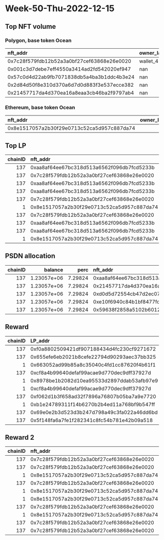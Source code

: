 # Week-50-Thu-2022-12-15 
## Top NFT volume
### Polygon, base token Ocean
| nft_addr                                   | owner_label   |   vol_amt |   vol_perc |
|:-------------------------------------------|:--------------|----------:|-----------:|
| 0x7c28f579fdb12b52a3a0bf27cef63868e26e0020 | wallet_4      |     70000 | 98.2925    |
| 0x001c3d7debe7eff4550a3414ad2fd542020ef947 | nan           |       999 |  1.40277   |
| 0x57c0d4d22ab9fb7071838db5a4ba3b1ddc4b3e24 | nan           |        69 |  0.0968883 |
| 0x2d84d50f8e310d370a6d7d0d883f3e537ecce382 | nan           |        49 |  0.0688048 |
| 0x21457717da4d370ea16a8eaa3cb46ba2f9797ab4 | nan           |        22 |  0.0308919 |

### Ethereum, base token Ocean
| nft_addr                                   |   owner_label |   vol_amt |   vol_perc |
|:-------------------------------------------|--------------:|----------:|-----------:|
| 0x8e1517057a2b30f29e0713c52ca5d957c887da74 |           nan |     40100 |        100 |

## Top LP
|   chainID | nft_addr                                   | LP_addr                                    |       allocation |   percent | LP_addr_label   |
|----------:|:-------------------------------------------|:-------------------------------------------|-----------------:|----------:|:----------------|
|       137 | 0xaa8af64ee67bc318d513a6562f096db7fcd5233b | 0x8475b523b5fa2db7b77eb5f14edabdefc2102698 |      1.20008e+06 |  0.975224 | psdn            |
|       137 | 0x7c28f579fdb12b52a3a0bf27cef63868e26e0020 | 0xf0a8802509421df907188434d4fc230cf9271672 | 536883           |  0.92     | wallet_1        |
|       137 | 0xaa8af64ee67bc318d513a6562f096db7fcd5233b | 0x663052ad99b85a8c35040c4fd1cc87620f4b61f1 | 288577           |  0.58     | wallet_3        |
|       137 | 0xaa8af64ee67bc318d513a6562f096db7fcd5233b | 0x8978be1b2082d10ea95533d2897ddab53afb97e9 | 190313           |  0.592    | wallet_5        |
|       137 | 0x7c28f579fdb12b52a3a0bf27cef63868e26e0020 | 0x655efe6eb2021b8cefe22794d90293aec37bb325 | 176982           |  0.92     | wallet_6        |
|         1 | 0x8e1517057a2b30f29e0713c52ca5d957c887da74 | 0x663052ad99b85a8c35040c4fd1cc87620f4b61f1 | 159215           |  0.32     | wallet_3        |
|       137 | 0x7c28f579fdb12b52a3a0bf27cef63868e26e0020 | 0xcf8a4b99640defaf99acae9d770dec9dff37927d | 153857           |  0.54     | wallet_2        |
|       137 | 0xaa8af64ee67bc318d513a6562f096db7fcd5233b | 0xce74a5886ea7a8a675d8fb5fc11a697a23fe1dc8 | 120559           |  0.88     | wallet_7        |
|       137 | 0xaa8af64ee67bc318d513a6562f096db7fcd5233b | 0xf062d1b3f658ad32f7896a76807b05ba7a9e7720 | 113946           |  0.464    | wallet_8        |
|         1 | 0x8e1517057a2b30f29e0713c52ca5d957c887da74 | 0x8978be1b2082d10ea95533d2897ddab53afb97e9 | 102872           |  0.32     | wallet_5        |

## PSDN allocation
|   chainID |     balance |    perc | nft_addr                                   |      allocation |   percent |
|----------:|------------:|--------:|:-------------------------------------------|----------------:|----------:|
|       137 | 1.23057e+06 | 7.29824 | 0xaa8af64ee67bc318d513a6562f096db7fcd5233b |     1.20008e+06 |  0.975224 |
|       137 | 1.23057e+06 | 7.29824 | 0x21457717da4d370ea16a8eaa3cb46ba2f9797ab4 | 15244.3         |  0.012388 |
|       137 | 1.23057e+06 | 7.29824 | 0xd0d5d72554cb47d2ec07e0e849c1b8fae6bb5f3a | 15244.3         |  0.012388 |
|       137 | 1.23057e+06 | 7.29824 | 0xe10f6940c84b1bf8477fda04335405841b66cec7 |     0           |  0        |
|       137 | 1.23057e+06 | 7.29824 | 0x59638f2858a5102b601297e76f3026bee92402f7 |     0           |  0        |

## Reward

|   chainID | LP_addr                                    |   OCEAN_amt |   reward_perc_per_LP |   week | LP_addr_label   |
|----------:|:-------------------------------------------|------------:|---------------------:|-------:|:----------------|
|       137 | 0xf0a8802509421df907188434d4fc230cf9271672 |    8438.19  |             35.017   |     50 | wallet_1        |
|       137 | 0x655efe6eb2021b8cefe22794d90293aec37bb325 |    2781.62  |             11.5432  |     50 | wallet_6        |
|         1 | 0x663052ad99b85a8c35040c4fd1cc87620f4b61f1 |    2502.38  |             10.3844  |     50 | wallet_3        |
|       137 | 0xcf8a4b99640defaf99acae9d770dec9dff37927d |    2418.18  |             10.035   |     50 | wallet_2        |
|         1 | 0x8978be1b2082d10ea95533d2897ddab53afb97e9 |    1616.84  |              6.70959 |     50 | wallet_5        |
|         1 | 0xcf8a4b99640defaf99acae9d770dec9dff37927d |    1432.99  |              5.94667 |     50 | wallet_2        |
|       137 | 0xf062d1b3f658ad32f7896a76807b05ba7a9e7720 |     949.752 |              3.9413  |     50 | wallet_8        |
|         1 | 0xb1e24789311f14b6270b2b4ed11a768bf9b547ff |     684.365 |              2.83999 |     50 | nan             |
|       137 | 0x69e0e2b3d523d3b247d798a49c3fa022a46dd6bd |     510.853 |              2.11995 |     50 | nan             |
|       137 | 0x5f148fa6a7fe1f282341c8fc54b781e42b09a518 |     369.591 |              1.53374 |     50 | nan             |
## Reward 2

|   chainID | nft_addr                                   | LP_addr                                    |      amt | token   |   week | LP_addr_label   |
|----------:|:-------------------------------------------|:-------------------------------------------|---------:|:--------|-------:|:----------------|
|       137 | 0x7c28f579fdb12b52a3a0bf27cef63868e26e0020 | 0xf0a8802509421df907188434d4fc230cf9271672 | 8438.19  | OCEAN   |     50 | wallet_1        |
|       137 | 0x7c28f579fdb12b52a3a0bf27cef63868e26e0020 | 0x655efe6eb2021b8cefe22794d90293aec37bb325 | 2781.62  | OCEAN   |     50 | wallet_6        |
|         1 | 0x8e1517057a2b30f29e0713c52ca5d957c887da74 | 0x663052ad99b85a8c35040c4fd1cc87620f4b61f1 | 2502.38  | OCEAN   |     50 | wallet_3        |
|       137 | 0x7c28f579fdb12b52a3a0bf27cef63868e26e0020 | 0xcf8a4b99640defaf99acae9d770dec9dff37927d | 2418.18  | OCEAN   |     50 | wallet_2        |
|         1 | 0x8e1517057a2b30f29e0713c52ca5d957c887da74 | 0x8978be1b2082d10ea95533d2897ddab53afb97e9 | 1616.84  | OCEAN   |     50 | wallet_5        |
|         1 | 0x8e1517057a2b30f29e0713c52ca5d957c887da74 | 0xcf8a4b99640defaf99acae9d770dec9dff37927d | 1432.99  | OCEAN   |     50 | wallet_2        |
|       137 | 0x7c28f579fdb12b52a3a0bf27cef63868e26e0020 | 0xf062d1b3f658ad32f7896a76807b05ba7a9e7720 |  949.477 | OCEAN   |     50 | wallet_8        |
|         1 | 0x8e1517057a2b30f29e0713c52ca5d957c887da74 | 0xb1e24789311f14b6270b2b4ed11a768bf9b547ff |  684.365 | OCEAN   |     50 | nan             |
|       137 | 0x7c28f579fdb12b52a3a0bf27cef63868e26e0020 | 0x69e0e2b3d523d3b247d798a49c3fa022a46dd6bd |  510.853 | OCEAN   |     50 | nan             |
|       137 | 0x7c28f579fdb12b52a3a0bf27cef63868e26e0020 | 0x5f148fa6a7fe1f282341c8fc54b781e42b09a518 |  369.591 | OCEAN   |     50 | nan             |
